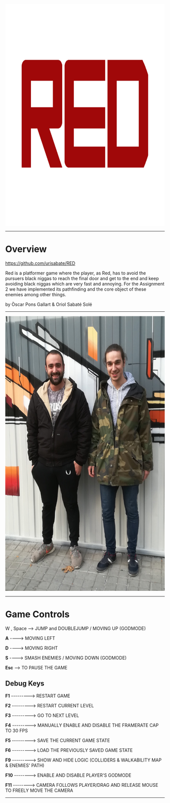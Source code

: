 <img src="redLogo.png" alt="Logo" width="1280" height="700">

***
Overview
========
https://github.com/urisabate/RED

Red is a platformer game where the player, as Red, has to avoid the pursuers black 
niggas to reach the final door and get to the end and keep avoiding black niggas
which are very fast and annoying.
For the Assignment 2 we have implemented its pathfinding and the core object of these 
enemies among other things.

by Òscar Pons Gallart & Oriol Sabaté Solé

***

<img src="TeamPhoto.jpg" alt="Us" width="576" height="868">

***

Game Controls
=============

W , Space --> JUMP and DOUBLEJUMP / MOVING UP (GODMODE)

**A** ----> MOVING LEFT

**D** ----> MOVING RIGHT

**S** ----> SMASH ENEMIES / MOVING DOWN (GODMODE)

**Esc** --> TO PAUSE THE GAME

Debug Keys
----------

**F1** ---------> RESTART GAME

**F2** ---------> RESTART CURRENT LEVEL

**F3** ---------> GO TO NEXT LEVEL

**F4** ---------> MANUALLY ENABLE AND DISABLE THE FRAMERATE CAP TO 30 FPS

**F5** ---------> SAVE THE CURRENT GAME STATE

**F6** ---------> LOAD THE PREVIOUSLY SAVED GAME STATE

**F9** ---------> SHOW AND HIDE LOGIC (COLLIDERS & WALKABILITY MAP & ENEMIES' PATH)

**F10** --------> ENABLE AND DISABLE PLAYER'S GODMODE

**F11** --------> CAMERA FOLLOWS PLAYER/DRAG AND RELEASE MOUSE TO FREELY MOVE THE CAMERA

***





